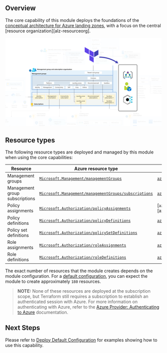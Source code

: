 <!-- markdownlint-disable first-line-h1 -->
## Overview

The core capability of this module deploys the foundations of the [conceptual architecture for Azure landing zones][msdocs-alz-architecture], with a focus on the central [resource organization][alz-resourceorg].

![Overview of the Azure landing zones core resources][alz_core_overview]

## Resource types

The following resource types are deployed and managed by this module when using the core capabilities:

| Resource | Azure resource type | Terraform resource type |
| --- | --- | --- |
| Management groups | [`Microsoft.Management/managementGroups`][arm_management_group] | [`azurerm_management_group`][azurerm_management_group] |
| Management group subscriptions | [`Microsoft.Management/managementGroups/subscriptions`][arm_management_group_subscriptions] | [`azurerm_management_group`][azurerm_management_group] |
| Policy assignments | [`Microsoft.Authorization/policyAssignments`][arm_policy_assignment] | [`azurerm_management_group_policy_assignment`][azurerm_management_group_policy_assignment] |
| Policy definitions | [`Microsoft.Authorization/policyDefinitions`][arm_policy_definition] | [`azurerm_policy_definition`][azurerm_policy_definition] |
| Policy set definitions | [`Microsoft.Authorization/policySetDefinitions`][arm_policy_set_definition] | [`azurerm_policy_set_definition`][azurerm_policy_set_definition] |
| Role assignments | [`Microsoft.Authorization/roleAssignments`][arm_role_assignment] | [`azurerm_role_assignment`][azurerm_role_assignment] |
| Role definitions | [`Microsoft.Authorization/roleDefinitions`][arm_role_definition] | [`azurerm_role_definition`][azurerm_role_definition] |

The exact number of resources that the module creates depends on the module configuration. For a [default configuration][wiki_deploy_default_configuration], you can expect the module to create approximately `180` resources.

> **NOTE:** None of these resources are deployed at the subscription scope, but Terraform still requires a subscription to establish an authenticated session with Azure.
> For more information on authenticating with Azure, refer to the [Azure Provider: Authenticating to Azure][azurerm_auth] documentation.

## Next Steps

Please refer to [Deploy Default Configuration][wiki_deploy_default_configuration] for examples showing how to use this capability.

 [//]: # (*****************************)
 [//]: # (INSERT IMAGE REFERENCES BELOW)
 [//]: # (*****************************)

[alz_core_overview]: media/terraform-caf-enterprise-scale-core.png "Diagram showing the core Azure landing zones architecture deployed by this module."

 [//]: # (************************)
 [//]: # (INSERT LINK LABELS BELOW)
 [//]: # (************************)

[msdocs-alz-architecture]: index.md#azure-landing-zone-conceptual-architecture "Conceptual architecture for Azure landing zones."

[alz_resourceorg]:  design-area/resource-org.md "Resource organization for Azure landing zones on the Cloud Adoption Framework."

[arm_management_group]:               https://docs.microsoft.com/azure/templates/microsoft.management/managementgroups
[arm_management_group_subscriptions]: https://docs.microsoft.com/azure/templates/microsoft.management/managementgroups/subscriptions
[arm_policy_assignment]:              https://docs.microsoft.com/azure/templates/microsoft.authorization/policyassignments
[arm_policy_definition]:              https://docs.microsoft.com/azure/templates/microsoft.authorization/policydefinitions
[arm_policy_set_definition]:          https://docs.microsoft.com/azure/templates/microsoft.authorization/policysetdefinitions
[arm_role_assignment]:                https://docs.microsoft.com/azure/templates/microsoft.authorization/roleassignments
[arm_role_definition]:                https://docs.microsoft.com/azure/templates/microsoft.authorization/roledefinitions

[azurerm_management_group]:      https://registry.terraform.io/providers/hashicorp/azurerm/latest/docs/resources/management_group
[azurerm_policy_assignment]:     https://registry.terraform.io/providers/hashicorp/azurerm/latest/docs/resources/policy_assignment
[azurerm_policy_definition]:     https://registry.terraform.io/providers/hashicorp/azurerm/latest/docs/resources/policy_definition
[azurerm_policy_set_definition]: https://registry.terraform.io/providers/hashicorp/azurerm/latest/docs/resources/policy_set_definition
[azurerm_role_assignment]:       https://registry.terraform.io/providers/hashicorp/azurerm/latest/docs/resources/role_assignment
[azurerm_role_definition]:       https://registry.terraform.io/providers/hashicorp/azurerm/latest/docs/resources/role_definition

[wiki_deploy_default_configuration]: %5BExamples%5D-Deploy-Default-Configuration "Wiki - Deploy Default Configuration"

[azurerm_auth]: https://registry.terraform.io/providers/hashicorp/azurerm/latest/docs#authenticating-to-azure "Authenticate to Azure when using the AzureRM provider."

